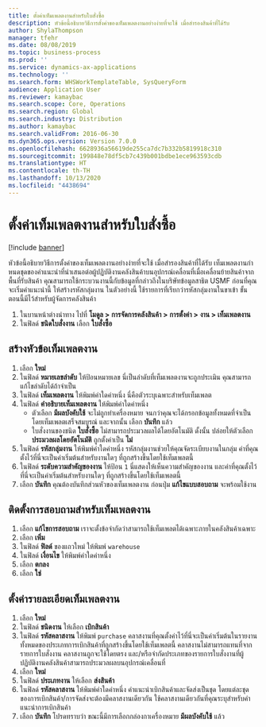 ```yaml
---
title: ตั้งค่าเท็มเพลตงานสำหรับใบสั่งซื้อ
description: หัวข้อนี้อธิบายวิธีการตั้งค่าของเท็มเพลตงานอย่างง่ายที่จะใช้ เมื่อสำรองสินค้าที่ได้รับ
author: ShylaThompson
manager: tfehr
ms.date: 08/08/2019
ms.topic: business-process
ms.prod: ''
ms.service: dynamics-ax-applications
ms.technology: ''
ms.search.form: WHSWorkTemplateTable, SysQueryForm
audience: Application User
ms.reviewer: kamaybac
ms.search.scope: Core, Operations
ms.search.region: Global
ms.search.industry: Distribution
ms.author: kamaybac
ms.search.validFrom: 2016-06-30
ms.dyn365.ops.version: Version 7.0.0
ms.openlocfilehash: 6628936a56619de255ca7dc7b332b5819918c310
ms.sourcegitcommit: 199848e78df5cb7c439b001bdbe1ece963593cdb
ms.translationtype: HT
ms.contentlocale: th-TH
ms.lasthandoff: 10/13/2020
ms.locfileid: "4438694"
---
```

# <a name="set-up-a-work-template-for-purchase-orders"></a>ตั้งค่าเท็มเพลตงานสำหรับใบสั่งซื้อ

[!include [banner](../../includes/banner.md)]

หัวข้อนี้อธิบายวิธีการตั้งค่าของเท็มเพลตงานอย่างง่ายที่จะใช้ เมื่อสำรองสินค้าที่ได้รับ เท็มเพลตงานกำหนดชุดของคำแนะนำที่นำเสนอต่อผู้ปฏิบัติงานคลังสินค้าบนอุปกรณ์เคลื่อนที่เมื่อเคลื่อนย้ายสินค้าจากพื้นที่รับสินค้า คุณสามารถใช้กระบวนงานนี้กับข้อมูลที่กล่าวถึงในบริษัทข้อมูลสาธิต USMF ก่อนที่คุณจะเริ่มคำแนะนำนี้ ให้สร้างรหัสกลุ่มงาน ในตัวอย่างนี้ ใช้รายการที่เรียกว่ารหัสกลุ่มงานในขาเข้า ขั้นตอนนี้มีไว้สำหรับผู้จัดการคลังสินค้า

1. ในบานหน้าต่างนำทาง ไปที่ **โมดูล > การจัดการคลังสินค้า > การตั้งค่า > งาน > เท็มเพลตงาน**
2. ในฟิลด์ **ชนิดใบสั่งงาน** เลือก **ใบสั่งซื้อ**

## <a name="create-a-work-template-header"></a>สร้างหัวข้อเท็มเพลตงาน
1. เลือก **ใหม่**
2. ในฟิลด์ **หมายเลขลำดับ** ให้ป้อนหมายเลข นี่เป็นลำดับที่เท็มเพลตงานจะถูกประเมิน  คุณสามารถแก้ไขลำดับได้ถ้าจำเป็น  
3. ในฟิลด์ **เท็มเพลตงาน** ให้พิมพ์ค่าใดค่าหนึ่ง นี่คือตัวระบุเฉพาะสำหรับเท็มเพลต  
4. ในฟิลด์ **คำอธิบายเท็มเพลตงาน** ให้พิมพ์ค่าใดค่าหนึ่ง
    - ตัวเลือก **มีผลบังคับใช้** จะไม่ถูกทำเครื่องหมาย จนกว่าคุณจะได้กรอกข้อมูลทั้งหมดที่จำเป็นโดยเท็มเพลตเสร็จสมบูรณ์ และจากนั้น เลือก **บันทึก** แล้ว  
    - ใบสั่งงานของชนิด **ใบสั่งซื้อ** ไม่สามารถประมวลผลได้โดยอัตโนมัติ ดั้งนั้น ปล่อยให้ตัวเลือก **ประมวลผลโดยอัตโนมัติ** ถูกตั้งค่าเป็น **ไม่**  
5. ในฟิลด์ **รหัสกลุ่มงาน** ให้พิมพ์ค่าใดค่าหนึ่ง รหัสกลุ่มงานช่วยให้คุณจัดระเบียบงานในกลุ่ม  ค่าที่คุณตั้งไว้ที่นี่จะเป็นค่าเริ่มต้นสำหรับงานใดๆ ที่ถูกสร้างขึ้นโดยใช้เท็มเพลตนี้  
6. ในฟิลด์ **ระดับความสำคัญของงาน** ให้ป้อน `1` นี่แสดงให้เห็นความสำคัญของงาน และค่าที่คุณตั้งไว้ที่นี่จะเป็นค่าเริ่มต้นสำหรับงานใดๆ ที่ถูกสร้างขึ้นโดยใช้เท็มเพลตนี้  
7. เลือก **บันทึก** คุณต้องบันทึกส่วนหัวของเท็มเพลตงาน ก่อนปุ่ม **แก้ไขแบบสอบถาม** จะพร้อมใช้งาน  

## <a name="set-up-the-query-for-the-work-template"></a>ติดตั้งการสอบถามสำหรับเท็มเพลตงาน
1. เลือก **แก้ไขการสอบถาม** เราจะตั้งข้อจำกัดว่าสามารถใช้เท็มเพลตได้เฉพาะภายในคลังสินค้าเฉพาะ  
2. เลือก **เพิ่ม**
3. ในฟิลด์ **ฟิลด์** ของแถวใหม่ ให้พิมพ์ `warehouse`
4. ในฟิลด์ **เงื่อนไข** ให้พิมพ์ค่าใดค่าหนึ่ง
5. เลือก **ตกลง**
6. เลือก **ใช่**

## <a name="set-work-template-details"></a>ตั้งค่ารายละเอียดเท็มเพลตงาน
1. เลือก **ใหม่**
2. ในฟิลด์ **ชนิดงาน** ให้เลือก **เบิกสินค้า**
3. ในฟิลด์ **รหัสคลาสงาน** ให้พิมพ์ `purchase` คลาสงานที่คุณตั้งค่าไว้ที่นี่จะเป็นค่าเริ่มต้นในรายงานทั้งหมดของประเภทการเบิกสินค้าที่ถูกสร้างขึ้นโดยใช้เท็มเพลตนี้  คลาสงานไม่สามารถแทนที่จากรายการใบสั่งงาน คลาสงานถูกจะใช้โดยตรง และ/หรือจำกัดประเภทของรายการใบสั่งงานที่ผู้ปฏิบัติงานคลังสินค้าสามารถประมวลผลบนอุปกรณ์เคลื่อนที่  
4. เลือก **ใหม่**
5. ในฟิลด์ **ประเภทงาน** ให้เลือก **ส่งสินค้า**
6. ในฟิลด์ **รหัสคลาสงาน** ให้พิมพ์ค่าใดค่าหนึ่ง คำแนะนำเบิกสินค้าและจัดส่งเป็นชุด  โดยแต่ละชุดของการเบิกสินค้า/การจัดส่งจะต้องมีคลาสงานเดียวกัน ใช้คลาสงานเดียวกันที่คุณระบุสำหรับคำแนะนำการเบิกสินค้า  
7. เลือก **บันทึก** โปรดทราบว่า ขณะนี้มีการเลือกกล่องกาเครื่องหมาย **มีผลบังคับใช้** แล้ว  

